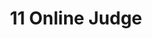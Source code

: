 ---
home: true
icon: home
title: 11 Online Judge
heroImage: logo.svg
bgImage: https://theme-hope-assets.vuejs.press/bg/6-light.svg
bgImageDark: https://theme-hope-assets.vuejs.press/bg/6-dark.svg
bgImageStyle:
  background-attachment: fixed
heroText: 11 Online Judge
tagline: "11 Online Judge 文档 powered by cn_ryh<br/><p>了解 11 Online Judge 各项功能</p>"

actions:
  - text: 开始阅读
    icon: lightbulb
    link: ./demo/
    type: primary

highlights:
  - header: 11 Online Judge 丰富功能
    description: 11 Online Judge 实现了众多实用功能，始于 Online Judge，不只 Online Judge。
    image: /assets/image/markdown.svg
    bgImage: https://theme-hope-assets.vuejs.press/bg/2-light.svg
    bgImageDark: https://theme-hope-assets.vuejs.press/bg/2-dark.svg
    bgImageStyle:
      background-repeat: repeat
      background-size: initial
    features:
      - title: 题库
        icon: fa-solid:book
        details: 逐渐丰富的题目
        link: https://oj.cnryh.cn/problem#/list
      - title: 题单
        icon: el:list-alt
        details: 精选不同分类合集题目组成题单，分类练习效率更高
        link: https://oj.cnryh.cn/training#/list
      - title: 比赛
        icon: ph:ranking-fill
        details: 不定时进行阶段比赛检测，实力检测查漏补缺
        link: https://oj.cnryh.cn/contest#/list
      - title: 文件系统
        icon: mdi:file-cloud
        details: 安全、稳定、不限大小和速度的在线文件系统，传输代码数据首选
        link: https://oj.cnryh.cn/files
      - title: 云剪切板
        icon: lets-icons:paper
        details: 临时存放文本，可设置密码
        link: https://oj.cnryh.cn/netcut#/mine
      - title: 讨论区
        icon: healthicons:group-discussion-meetingx3-negative
        details: 遇到问题随时讨论，不留困惑
        link: https://oj.cnryh.cn/discuss#/list
      - title: 通讯系统
        icon: line-md:chat
        details: 支持私信与群组，交流方便
        link: https://oj.cnryh.cn/chat#/list
  - header: 评测特性
    description: 11 Online Judge 使用自研 Judger 系统，提供区别于其他 OJ 的评测体验。
    image: /assets/image/advanced.svg
    bgImage: https://theme-hope-assets.vuejs.press/bg/9-light.svg
    bgImageDark: https://theme-hope-assets.vuejs.press/bg/9-dark.svg
    highlights:
      - title: 时间精度
        details: 基于系统级计时，提供精度为 0.1ms 的评测计时精度
      - title: 内存测量
        details: 内存测量基于 Unix 内核提供，测量实际使用内层
      - title: 性能优异
        details: 评测机性能可调节，至高性能超越大部分 NOI 系列比赛评测机，可通过调节提供与 NOI 系列比赛相同的评测性能。
copyright: Copyright &copy; cn_ryh 2024 all rights reserved
footer: ""
---